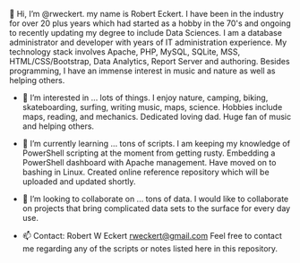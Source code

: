 👋 Hi, I’m @rweckert. my name is Robert Eckert. I have been in the industry for over 20 plus years which had started as a hobby in the 70's and ongoing to recently updating my degree to include Data Sciences. I am a database administrator and developer with years of IT administration experience. My technology stack involves Apache, PHP, MySQL, SQLite, MSS, HTML/CSS/Bootstrap, Data Analytics, Report Server and authoring. Besides programming, I have an immense interest in music and nature as well as helping others.

- 👀 I’m interested in ... lots of things.
I enjoy nature, camping, biking, skateboarding, surfing, writing music, maps, science. Hobbies include maps, reading, and mechanics. Dedicated loving dad. Huge fan of music and helping others.

- 🌱 I’m currently learning ... tons of scripts.
I am keeping my knowledge of PowerShell scripting at the moment from getting rusty. Embedding a PowerShell dashboard with Apache management. Have moved on to bashing in Linux. Created online reference repository which will be uploaded and updated shortly.

- 💞️ I’m looking to collaborate on ... tons of data.
I would like to collaborate on projects that bring complicated data sets to the surface for every day use.

- 📫 Contact: Robert W Eckert  rweckert@gmail.com
Feel free to contact me regarding any of the scripts or notes listed here in this repository.

<!---
rweckert/rweckert is a ✨ special ✨ repository because its `README.md` (this file) appears on your GitHub profile.
You can click the Preview link to take a look at your changes.
--->
